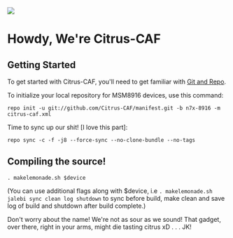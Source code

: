 <img src="https://raw.githubusercontent.com/Citrus-CAF/manifest/m/citrus.png">

Howdy, We're Citrus-CAF
===================


Getting Started
---------------

To get started with Citrus-CAF, you'll need to get familiar with
[Git and Repo](http://source.android.com/download/using-repo).


To initialize your local repository for MSM8916 devices, use this command:


	repo init -u git://github.com/Citrus-CAF/manifest.git -b n7x-8916 -m citrus-caf.xml



Time to sync up our shit! [I love this part]:

	repo sync -c -f -j8 --force-sync --no-clone-bundle --no-tags

Compiling the source!
---------------------
	. makelemonade.sh $device

(You can use additional flags along with $device, i.e `. makelemonade.sh jalebi sync clean log shutdown` to sync before build, make clean and save log of build and shutdown after build complete.)

Don't worry about the name! We're not as sour as we sound! That gadget, over there, right in your arms, might die tasting citrus xD
.
.
.
JK!
